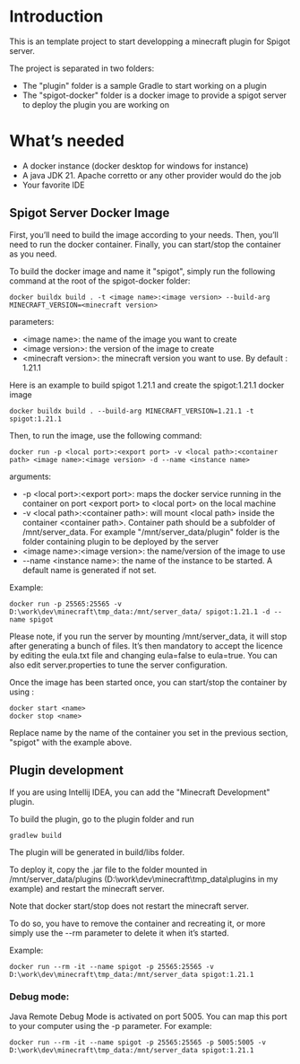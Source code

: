 Introduction
============

This is an template project to start developping a minecraft plugin for Spigot server.

The project is separated in two folders:
- The "plugin" folder is a sample Gradle to start working on a plugin 
- The "spigot-docker" folder is a docker image to provide a spigot server to deploy the plugin you are working on

What’s needed
=============
- A docker instance (docker desktop for windows for instance)
- A java JDK 21. Apache corretto or any other provider would do the job
- Your favorite IDE

Spigot Server Docker Image
--------------------------
First, you’ll need to build the image according to your needs. Then, you’ll need to run the docker container. 
Finally, you can start/stop the container as you need.

To build the docker image and name it "spigot", simply run the following command at the root of the spigot-docker folder:

    docker buildx build . -t <image name>:<image version> --build-arg MINECRAFT_VERSION=<minecraft version>

parameters: 
- \<image name\>: the name of the image you want to create
- \<image version\>: the version of the image to create
- \<minecraft version\>: the minecraft version you want to use. By default : 1.21.1

Here is an example to build spigot 1.21.1 and create the spigot:1.21.1 docker image

    docker buildx build . --build-arg MINECRAFT_VERSION=1.21.1 -t spigot:1.21.1

Then, to run the image, use the following command:

    docker run -p <local port>:<export port> -v <local path>:<container path> <image name>:<image version> -d --name <instance name>

arguments:
- -p \<local port\>:\<export port\>: maps the docker service running in the container on port \<export port\> 
  to \<local port\> on the local machine
- -v \<local path\>:\<container path\>: will mount \<local path\> inside the container \<container path\>. 
  Container path should be a subfolder of /mnt/server_data. For example "/mnt/server_data/plugin" folder is 
  the folder containing plugin to be deployed by the server
- \<image name\>:\<image version\>: the name/version of the image to use
- --name \<instance name\>: the name of the instance to be started. A default name is generated if not set.

Example:

    docker run -p 25565:25565 -v D:\work\dev\minecraft\tmp_data:/mnt/server_data/ spigot:1.21.1 -d --name spigot

Please note, if you run the server by mounting /mnt/server_data, it will stop after generating a bunch of files.
It’s then mandatory to accept the licence by editing the eula.txt file and changing eula=false to eula=true.
You can also edit server.properties to tune the server configuration.

Once the image has been started once, you can start/stop the container by using : 

    docker start <name>
    docker stop <name>

Replace name by the name of the container you set in the previous section, "spigot" with the example above.

Plugin development
------------------

If you are using Intellij IDEA, you can add the "Minecraft Development" plugin.

To build the plugin, go to the plugin folder and run

    gradlew build

The plugin will be generated in build/libs folder. 

To deploy it, copy the .jar file to the folder mounted in /mnt/server_data/plugins 
(D:\work\dev\minecraft\tmp_data\plugins in my example) and restart the minecraft server.

Note that docker start/stop does not restart the minecraft server.

To do so, you have to remove the container and recreating it, 
or more simply use the --rm parameter to delete it when it’s started.

Example:

    docker run --rm -it --name spigot -p 25565:25565 -v D:\work\dev\minecraft\tmp_data:/mnt/server_data spigot:1.21.1

### Debug mode:

Java Remote Debug Mode is activated on port 5005. You can map this port to your computer using the -p parameter. For example:

```shell
docker run --rm -it --name spigot -p 25565:25565 -p 5005:5005 -v D:\work\dev\minecraft\tmp_data:/mnt/server_data spigot:1.21.1
```

